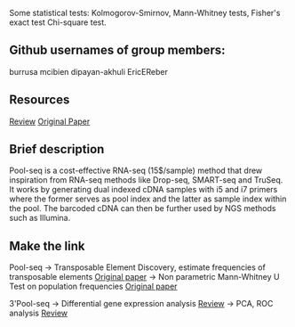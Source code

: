 Some statistical tests: Kolmogorov-Smirnov, Mann-Whitney tests, Fisher's exact test Chi-square test.

## Github usernames of group members:

burrusa
mcibien
dipayan-akhuli
EricEReber

## Resources

[Review](https://bmcgenomics.biomedcentral.com/articles/10.1186/s12864-020-6478-3#Fig1)
[Original Paper](https://journals.plos.org/plosgenetics/article?id=10.1371/journal.pgen.1002487#s4)


## Brief description
Pool-seq is a cost-effective RNA-seq (15$/sample) method that drew inspiration from RNA-seq methods like Drop-seq, SMART-seq and TruSeq. It works by generating dual indexed cDNA samples with i5 and i7 primers where the former serves as pool index and the latter as sample index within the pool. The barcoded cDNA can then be further used by NGS methods such as Illumina.

## Make the link
Pool-seq -> Transposable Element Discovery, estimate frequencies of transposable elements [Original paper](https://journals.plos.org/plosgenetics/article?id=10.1371/journal.pgen.1002487#s4) -> Non parametric Mann-Whitney U Test on population frequencies [Original paper](https://journals.plos.org/plosgenetics/article?id=10.1371/journal.pgen.1002487#s4)

3'Pool-seq -> Differential gene expression analysis [Review](https://bmcgenomics.biomedcentral.com/articles/10.1186/s12864-020-6478-3#Fig1) -> PCA, ROC analysis [Review](https://bmcgenomics.biomedcentral.com/articles/10.1186/s12864-020-6478-3#Fig1)


